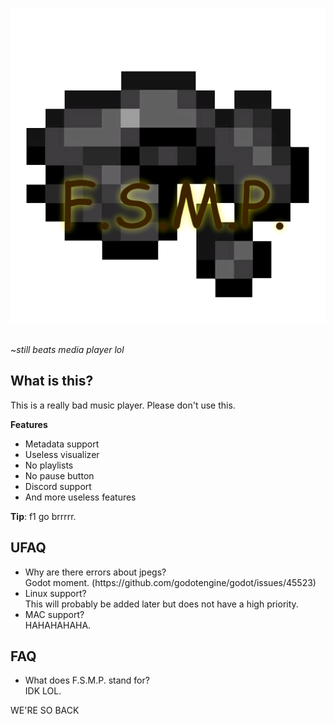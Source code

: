 <p align="center">
  <img src="Assets\Sprites\FSMPLogo.png" alt="logo"/>
</p>

<br>
~<i>still beats media player lol</i>

## What is this?
This is a really bad music player. Please don't use this.

<b>Features</b>
<ul>
<li>Metadata support</li>
<li>Useless visualizer</li>
<li>No playlists</li>
<li>No pause button</li>
<li>Discord support</li>
<li>And more useless features</li>
</ul>

<b>Tip</b>: f1 go brrrrr.

## UFAQ
<ul>
	<li>Why are there errors about jpegs?<br>
	Godot moment. (https://github.com/godotengine/godot/issues/45523)
	</li>
	<li>Linux support?<br>
	This will probably be added later but does not have a high priority.
	</li>
	<li>MAC support?<br>
	HAHAHAHAHA.
	</li>
</ul>

## FAQ
<ul>
	<li>What does F.S.M.P. stand for?<br>
	IDK LOL.
	</li>
</ul>





WE'RE SO BACK
